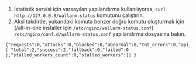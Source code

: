1. İstatistik servisi için varsayılan yapılandırma kullanılıyorsa, `curl http://127.0.0.8/wallarm-status` komutunu çalıştırın.  
2. Aksi takdirde, yukarıdaki komuta benzer doğru komutu oluşturmak için (/all-in-one installer için `/etc/nginx/wallarm-status.conf`) `/etc/nginx/conf.d/wallarm-status.conf` yapılandırma dosyasına bakın.

```
{"requests":0,"attacks":0,"blocked":0,"abnormal":0,"tnt_errors":0,"api_errors":0,"requests_lost":0,"segfaults":0,"memfaults":0,"softmemfaults":0,"time_detect":0,"db_id":46,"custom_ruleset_id":4,"proton_instances": { "total":2,"success":2,"fallback":0,"failed":0 },"stalled_workers_count":0,"stalled_workers":[] }
```